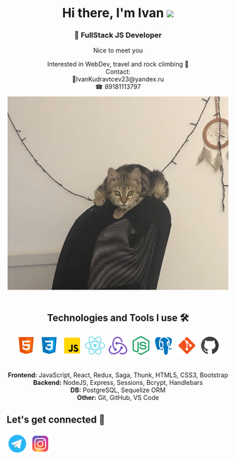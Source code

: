 <h1 align="center"> Hi there, I'm Ivan
 <img src="https://github.com/blackcater/blackcater/raw/main/images/Hi.gif" height="32"/></h1>
<h3 align="center">🚀 FullStack JS Developer</h3>
<div align="center">
<p>Nice to meet you<p/>
Interested in WebDev, travel and rock climbing 🧗 <br>
Contact: 
 <br/>
📩IvanKudravtcev23@yandex.ru
 <br/>
 ☎ 89181113797
</div>
<div align=center><img width='500' src='https://github.com/Ivan-Kudryavcev/Ivan-Kudryavcev/blob/main/IMG/IMG_4245.JPG'></img></div>
<br/>
<div align="center">
  <h2>Technologies and Tools I use 🛠️</h2>
  <a href='#'><img src='/IMG/icons8-html-5-48.png'></img></a>
  <a href='#'><img src='/IMG/icons8-css3-48.png'></img></a>
  <a href='#'><img src='/IMG/icons8-javascript-48.png'></img></a>
  <a href='#'><img src='/IMG/icons8-react-native-48.png'></img></a>
  <a href='#'><img src='/IMG/icons8-redux-48.png'></img></a>
  <a href='#'><img src='/IMG/icons8-node-js-48.png'></img></a>
  <a href='#'><img src='/IMG/icons8-postgresql-48.png'></img></a>
  <a href='#'><img src='/IMG/icons8-git-48.png'></img></a>
  <a href='#'><img src='/IMG/icons8-github-48.png'></img></a>
  
  </br>
  </br>
  
  <span>**Frontend:** JavaScript, React, Redux, Saga, Thunk, HTML5, CSS3, Bootstrap</span></br>
  <span>**Backend:** NodeJS, Express, Sessions, Bcrypt, Handlebars</span></br>
  <span>**DB:** PostgreSQL, Sequelize ORM</span></br>
  <span>**Other:** Git, GitHub, VS Code</span></br>
</div>
<h2>Let's get connected 🤝</h2>
<div>
  <a target='blank' href='https://telegram.me/ivan_kudryavtcev'><img src='/IMG/icons8-telegram-app-48.png'></img></a>
  <a href='#'><img src='/IMG/icons8-instagram-48.png'></img></a>
</div>
<!--
**Ivan-Kudryavcev/Ivan-Kudryavcev** is a ✨ _special_ ✨ repository because its `README.md` (this file) appears on your GitHub profile.

Here are some ideas to get you started:

- 🔭 I’m currently working on ...
- 🌱 I’m currently learning ...
- 👯 I’m looking to collaborate on ...
- 🤔 I’m looking for help with ...
- 💬 Ask me about ...
- 📫 How to reach me: ...
- 😄 Pronouns: ...
- ⚡ Fun fact: ...
-->
